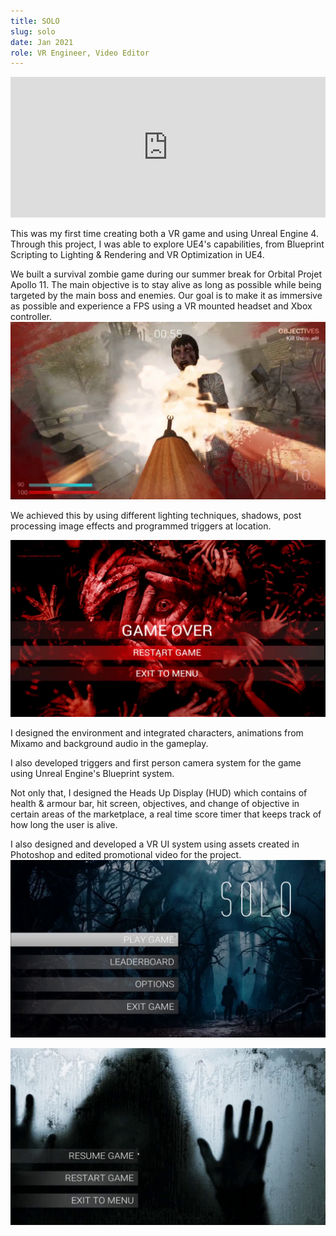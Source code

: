 ```yaml
---
title: SOLO
slug: solo
date: Jan 2021
role: VR Engineer, Video Editor
---
```


<iframe src="https://player.vimeo.com/video/326231416" width="100%" height="225" frameborder="0" allow="autoplay; fullscreen" allowfullscreen></iframe>

This was my first time creating both a VR game and using Unreal Engine 4. Through this project, I was able to explore UE4's capabilities, from Blueprint Scripting to Lighting & Rendering and VR Optimization in UE4.

We built a survival zombie game during our summer break for Orbital Projet Apollo 11. The main objective is to stay alive as long as possible while being targeted by the main boss and enemies. Our goal is to make it as immersive as possible and experience a FPS using a VR mounted headset and Xbox controller.
![Solo](./solo4.png)

We achieved this by using different lighting techniques, shadows, post processing image effects and programmed triggers at location.

![Solo](./solo2.png)

I designed the environment and integrated characters, animations from Mixamo and background audio in the gameplay. 

I also developed triggers and first person camera system for the game using Unreal Engine's Blueprint system.

Not only that, I designed the Heads Up Display (HUD) which contains of health & armour bar, hit screen, objectives, and change of objective in certain areas of the marketplace, a real time score timer that keeps track of how long the user is alive.

I also designed and developed a VR UI system using assets created in Photoshop and edited promotional video for the project.
![Solo](./solo3.png)

![Solo](./solo1.png)


